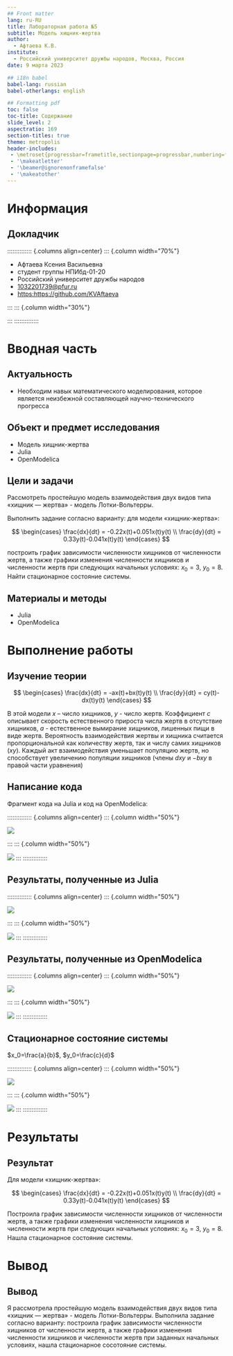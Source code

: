 ```yaml
---
## Front matter
lang: ru-RU
title: Лабораторная работа №5
subtitle: Модель хищник-жертва
author:
  - Афтаева К.В.
institute:
  - Российский университет дружбы народов, Москва, Россия
date: 9 марта 2023

## i18n babel
babel-lang: russian
babel-otherlangs: english

## Formatting pdf
toc: false
toc-title: Содержание
slide_level: 2
aspectratio: 169
section-titles: true
theme: metropolis
header-includes:
 - \metroset{progressbar=frametitle,sectionpage=progressbar,numbering=fraction}
 - '\makeatletter'
 - '\beamer@ignorenonframefalse'
 - '\makeatother'
---
```


# Информация

## Докладчик

:::::::::::::: {.columns align=center}
::: {.column width="70%"}

  * Афтаева Ксения Васильевна
  * студент группы НПИбд-01-20
  * Российский университет дружбы народов
  * [1032201739@pfur.ru](mailto:1032201739@pfur.ru)
  * <https:https://github.com/KVAftaeva>

:::
::: {.column width="30%"}

:::
::::::::::::::

# Вводная часть

## Актуальность

- Необходим навык математического моделирования, которое является неизбежной составляющей научно-технического прогресса

## Объект и предмет исследования

- Модель хищник-жертва
- Julia
- OpenModelica

## Цели и задачи

Рассмотреть простейшую модель взаимодействия двух видов типа «хищник — жертва» - модель Лотки-Вольтерры. 

Выполнить задание согласно варианту: 
для модели «хищник-жертва»:

 $$
   \begin{cases}
     \frac{dx}{dt} = -0.22x(t)+0.051x(t)y(t)
     \\
     \frac{dy}{dt} = 0.33y(t)-0.041x(t)y(t)
   \end{cases}
$$ 

построить график зависимости численности хищников от численности жертв,
а также графики изменения численности хищников и численности жертв при
следующих начальных условиях: $x_0 = 3$, $y_0 = 8$. Найти стационарное
состояние системы.


## Материалы и методы

- Julia
- OpenModelica


# Выполнение работы

## Изучение теории

$$
   \begin{cases}
     \frac{dx}{dt} = -ax(t)+bx(t)y(t)
     \\
     \frac{dy}{dt} = cy(t)-dx(t)y(t)
   \end{cases}
$$ 

В этой модели $x$ – число хищников, $y$ - число жертв. Коэффициент $c$
описывает скорость естественного прироста числа жертв в отсутствие хищников, $a$ - естественное вымирание хищников, лишенных пищи в виде жертв. Вероятность
взаимодействия жертвы и хищника считается пропорциональной как количеству
жертв, так и числу самих хищников ($xy$). Каждый акт взаимодействия уменьшает
популяцию жертв, но способствует увеличению популяции хищников (члены $dxy$
и $-bxy$ в правой части уравнения) 

## Написание кода 

Фрагмент кода на Julia и код на OpenModelica:

:::::::::::::: {.columns align=center}
::: {.column width="50%"}

![](image/code1.png)

:::
::: {.column width="50%"}

![](image/code2.png)
:::
::::::::::::::

## Результаты, полученные из Julia

:::::::::::::: {.columns align=center}
::: {.column width="50%"}

![](image/first.png)

:::
::: {.column width="50%"}

![](image/first_php.png)
:::
::::::::::::::

## Результаты, полученные из OpenModelica

:::::::::::::: {.columns align=center}
::: {.column width="50%"}

![](image/first_om.png)

:::
::: {.column width="50%"}

![](image/second_om.png)
:::
::::::::::::::

## Стационарное состояние системы

$x_0=\frac{a}{b}$, $y_0=\frac{c}{d}$

:::::::::::::: {.columns align=center}
::: {.column width="50%"}

![](image/st_p.png)

:::
::: {.column width="50%"}

![](image/second.png)
:::
::::::::::::::

# Результаты

## Результат

Для модели «хищник-жертва»:

 $$
   \begin{cases}
     \frac{dx}{dt} = -0.22x(t)+0.051x(t)y(t)
     \\
     \frac{dy}{dt} = 0.33y(t)-0.041x(t)y(t)
   \end{cases}
$$

Построила график зависимости численности хищников от численности жертв,
а также графики изменения численности хищников и численности жертв при
следующих начальных условиях: $x_0 = 3$, $y_0 = 8$. Нашла стационарное
состояние системы.

# Вывод

## Вывод

Я рассмотрела простейшую модель взаимодействия двух видов типа «хищник — жертва» -
модель Лотки-Вольтерры. Выполнила задание согласно варианту: построила график зависимости численности хищников от численности жертв, а также графики изменения численности хищников и численности жертв при заданных начальных условиях, нашла стационарное сосотояние системы.